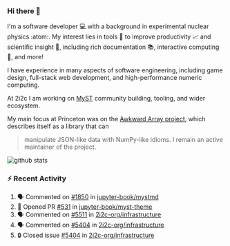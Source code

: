 ### Hi there 👋 

I'm a software developer 💻 with a background in experimental nuclear physics :atom:. My interest lies in tools :wrench: to improve productivity :chart_with_upwards_trend: and scientific insight :telescope:, including rich documentation 📚, interactive computing 🧮, and more! 

I have experience in many aspects of software engineering, including game design, full-stack web development, and high-performance numeric computing. 

At 2i2c I am working on [MyST](https://github.com/jupyter-book/mystmd) community building, tooling, and wider ecosystem. 

My main focus at Princeton was on the [Awkward Array project](awkward-array.org/), which describes itself as a library that can 
> manipulate JSON-like data with NumPy-like idioms. I remain an active maintainer of the project. 

![github stats](https://github-readme-stats.vercel.app/api?username=agoose77&show_icons=true&hide_rank=true&hide_title=true&bg_color=30,e76445,904e95&text_color=efe3ec&icon_color=efe3ec)
<!--
**agoose77/agoose77** is a ✨ _special_ ✨ repository because its `README.md` (this file) appears on your GitHub profile.

Here are some ideas to get you started:

- 🔭 I’m currently working on ...
- 🌱 I’m currently learning ...
- 👯 I’m looking to collaborate on ...
- 🤔 I’m looking for help with ...
- 💬 Ask me about ...
- 📫 How to reach me: ...
- 😄 Pronouns: ...
- ⚡ Fun fact: ...
-->

### :zap: Recent Activity

<!--START_SECTION:activity-->
1. 🗣 Commented on [#1850](https://github.com/jupyter-book/mystmd/issues/1850#issuecomment-2646626562) in [jupyter-book/mystmd](https://github.com/jupyter-book/mystmd)
2. 💪 Opened PR [#531](https://github.com/jupyter-book/myst-theme/pull/531) in [jupyter-book/myst-theme](https://github.com/jupyter-book/myst-theme)
3. 🗣 Commented on [#5511](https://github.com/2i2c-org/infrastructure/issues/5511#issuecomment-2642636813) in [2i2c-org/infrastructure](https://github.com/2i2c-org/infrastructure)
4. 🗣 Commented on [#5404](https://github.com/2i2c-org/infrastructure/issues/5404#issuecomment-2640524378) in [2i2c-org/infrastructure](https://github.com/2i2c-org/infrastructure)
5. 🔒 Closed issue [#5404](https://github.com/2i2c-org/infrastructure/issues/5404) in [2i2c-org/infrastructure](https://github.com/2i2c-org/infrastructure)
<!--END_SECTION:activity-->
